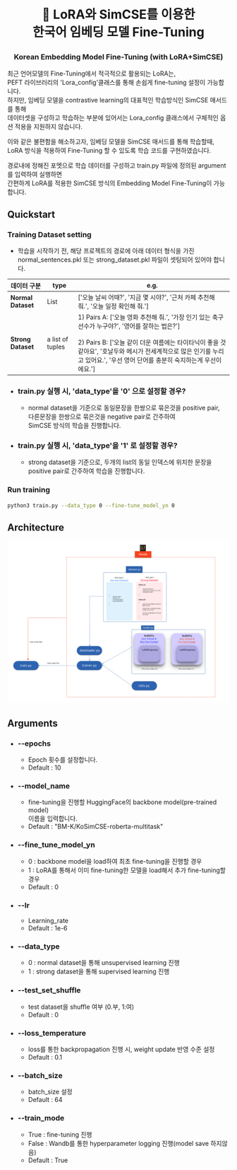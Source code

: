 <h1 align="center"> <p>🤗 LoRA와 SimCSE를 이용한<br>한국어 임베딩 모델 Fine-Tuning</p></h1>
<h3 align="center">
    <p>Korean Embedding Model Fine-Tuning (with LoRA+SimCSE)</p>
</h3>

최근 언어모델의 Fine-Tuning에서 적극적으로 활용되는 LoRA는, <br>
PEFT 라이브러리의 'Lora_config'클래스를 통해 손쉽게 fine-tuning 설정이 가능합니다.<br>
하지만, 임베딩 모델을 contrastive learning의 대표적인 학습방식인 SimCSE 매서드를 통해 <br>데이터셋을 구성하고 학습하는 부분에 있어서는
Lora_config 클래스에서 구체적인 옵션 적용을 지원하지 않습니다.

이와 같은 불편함을 해소하고자, 임베딩 모델을 SimCSE 매서드를 통해 학습할때,<br>
LoRA 방식을 적용하여 Fine-Tuning 할 수 있도록 학습 코드를 구현하였습니다.

경로내에 정해진 포멧으로 학습 데이터를 구성하고 train.py 파일에 정의된 argument를 입력하여 실행하면<br>
간편하게 LoRA를 적용한 SimCSE 방식의 Embedding Model Fine-Tuning이 가능합니다.


## Quickstart

### Training Dataset setting<br>
- 학습을 시작하기 전, 해당 프로젝트의 경로에 아래 데이터 형식을 가진 <br> normal_sentences.pkl 또는 strong_dataset.pkl 파일이 셋팅되어 있어야 합니다.<br>

| 데이터 구분      | type                  | e.g.                                                                                                                                                                                      |
|------------------|-----------------------|-------------------------------------------------------------------------------------------------------------------------------------------------------------------------------------------|
| **Normal Dataset** | List                  | ['오늘 날씨 어때?', '지금 몇 시야?', '근처 카페 추천해 줘.', '오늘 일정 확인해 줘.']                                                                                                                                 |
| **Strong Dataset** | a list of tuples      | 1) Pairs A: ['오늘 영화 추천해 줘.', '가장 인기 있는 축구선수가 누구야?', '영어를 잘하는 법은?'] <br><br> 2) Pairs B: ['오늘 같이 더운 여름에는 타이타닉이 좋을 것 같아요', '호날두와 메시가 전세계적으로 많은 인기를 누리고 있어요.', '우선 영어 단어를 충분히 숙지하는게 우선이에요.'] |
- ### train.py 실행 시, 'data_type'을 '0' 으로 설정할 경우?
  - normal dataset을 기준으로 동일문장을 한쌍으로 묶은것을 positive pair,<br> 다른문장을 한쌍으로 묶은것을 negative pair로 간주하여 <br>SimCSE 방식의 학습을 진행합니다.
- ### train.py 실행 시, 'data_type'을 '1' 로 설정할 경우?
  - strong dataset을 기준으로, 두개의 list의 동일 인덱스에 위치한 문장을 positive pair로 간주하여 학습을 진행합니다.


### Run training

```bash
python3 train.py --data_type 0 --fine-tune_model_yn 0
```
## Architecture
**![fine_tuning_architecture](./images/fine_tuning_architecture.png)**


## Arguments

- ### --epochs 
  - Epoch 횟수를 설정합니다.
  - Default : 10
- ### --model_name
  - fine-tuning을 진행할 HuggingFace의 backbone model(pre-trained model)<br>이름을 입력합니다.
  - Default : "BM-K/KoSimCSE-roberta-multitask"
- ### --fine_tune_model_yn
  - 0 : backbone model을 load하여 최초 fine-tuning을 진행할 경우
  - 1 : LoRA를 통해서 이미 fine-tuning한 모델을 load해서 추가 fine-tuning할 경우
  - Default : 0
- ### --lr
  - Learning_rate 
  - Default : 1e-6
- ### --data_type
  - 0 : normal dataset을 통해 unsupervised learning 진행
  - 1 : strong dataset을 통해 supervised learning 진행
- ### --test_set_shuffle
  - test dataset을 shuffle 여부 (0.부, 1:여)
  - Default : 0
- ### --loss_temperature
  - loss를 통한 backpropagation 진행 시, weight update 반영 수준 설정
  - Default : 0.1
- ### --batch_size
  - batch_size 설정
  - Default : 64
- ### --train_mode
  - True : fine-tuning 진행
  - False : Wandb를 통한 hyperparameter logging 진행(model save 하지않음)
  - Default : True